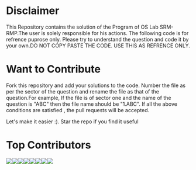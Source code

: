 # Disclaimer
This Repository contains the solution of the Program of OS Lab SRM-RMP.The user is solely responsible for his actions.
The following code is for refrence puprose only. Please try to understand the question and code it by your own.DO NOT COPY PASTE THE CODE.  USE THIS AS REFRENCE ONLY.

# Want to Contribute
Fork this repository and add your solutions to the code. Number the file as per the sector of the question and rename the file as that of the question.For example, If the file is of sector one and the name of the question is "ABC" then the file name should be "1.ABC".  If all the above conditions are satisfied , the pull requests will be accepted.  

Let's make it easier :). Star the repo if you find it useful

# Top Contributors
[![](https://sourcerer.io/fame/pboi1511/pboi1511/solution/images/0)](https://sourcerer.io/fame/pboi1511/pboi1511/solution/links/0)[![](https://sourcerer.io/fame/pboi1511/pboi1511/solution/images/1)](https://sourcerer.io/fame/pboi1511/pboi1511/solution/links/1)[![](https://sourcerer.io/fame/pboi1511/pboi1511/solution/images/2)](https://sourcerer.io/fame/pboi1511/pboi1511/solution/links/2)[![](https://sourcerer.io/fame/pboi1511/pboi1511/solution/images/3)](https://sourcerer.io/fame/pboi1511/pboi1511/solution/links/3)[![](https://sourcerer.io/fame/pboi1511/pboi1511/solution/images/4)](https://sourcerer.io/fame/pboi1511/pboi1511/solution/links/4)[![](https://sourcerer.io/fame/pboi1511/pboi1511/solution/images/5)](https://sourcerer.io/fame/pboi1511/pboi1511/solution/links/5)[![](https://sourcerer.io/fame/pboi1511/pboi1511/solution/images/6)](https://sourcerer.io/fame/pboi1511/pboi1511/solution/links/6)[![](https://sourcerer.io/fame/pboi1511/pboi1511/solution/images/7)](https://sourcerer.io/fame/pboi1511/pboi1511/solution/links/7)
